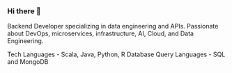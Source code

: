 ### Hi there 👋

Backend Developer specializing in data engineering and APIs. Passionate about DevOps, microservices, infrastructure, AI, Cloud, and Data Engineering.

Tech Languages - Scala, Java, Python, R
Database Query Languages - SQL and MongoDB
